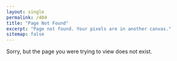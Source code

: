 ```yaml
---
layout: single
permalink: /404
title: "Page Not Found"
excerpt: "Page not found. Your pixels are in another canvas."
sitemap: false
---
```


Sorry, but the page you were trying to view does not exist.
